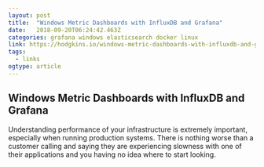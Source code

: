 ```yaml
---
layout: post 
title:  "Windows Metric Dashboards with InfluxDB and Grafana" 
date:   2018-09-20T06:24:42.463Z 
categories: grafana windows elasticsearch docker linux
link: https://hodgkins.io/windows-metric-dashboards-with-influxdb-and-grafana 
tags:
  - links
ogtype: article 
---
```


## Windows Metric Dashboards with InfluxDB and Grafana
Understanding performance of your infrastructure is extremely important, especially when running production systems. There is nothing worse than a customer calling and saying they are experiencing slowness with one of their applications and you having no idea where to start looking.